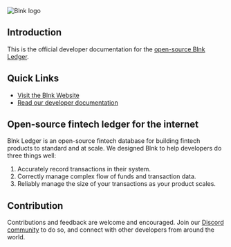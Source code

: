 ![Blnk logo](https://res.cloudinary.com/dmxizylxw/image/upload/v1719884842/blnk-github-logo_twgk1x.png)

## Introduction

This is the official developer documentation for the [open-source Blnk Ledger](https://github.com/blnkfinance/blnk). 

## Quick Links
- [Visit the Blnk Website](https://blnkfinance.com)
- [Read our developer documentation](https://docs.blnkfinance.com)

## Open-source fintech ledger for the internet

Blnk Ledger is an open-source fintech database for building fintech products to standard and at scale. We designed Blnk to help developers do three things well:

1. Accurately record transactions in their system.
2. Correctly manage complex flow of funds and transaction data.
3. Reliably manage the size of your transactions as your product scales.

## Contribution

Contributions and feedback are welcome and encouraged. Join our [Discord community](https://discord.gg/7WNv94zPpx) to do so, and connect with other developers from around the world.
